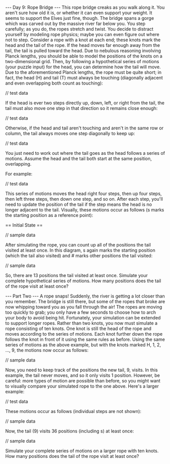 --- Day 9: Rope Bridge ---
This rope bridge creaks as you walk along it. You aren't sure how old it is, or whether it can even support your weight.
It seems to support the Elves just fine, though. The bridge spans a gorge which was carved out by the massive river far below you.
You step carefully; as you do, the ropes stretch and twist. You decide to distract yourself by modeling rope physics; maybe you can even figure out where not to step.
Consider a rope with a knot at each end; these knots mark the head and the tail of the rope. If the head moves far enough away from the tail, the tail is pulled toward the head.
Due to nebulous reasoning involving Planck lengths, you should be able to model the positions of the knots on a two-dimensional grid. Then, by following a hypothetical series of motions (your puzzle input) for the head, you can determine how the tail will move.
Due to the aforementioned Planck lengths, the rope must be quite short; in fact, the head (H) and tail (T) must always be touching (diagonally adjacent and even overlapping both count as touching):

// test data 

If the head is ever two steps directly up, down, left, or right from the tail, the tail must also move one step in that direction so it remains close enough:

// test data

Otherwise, if the head and tail aren't touching and aren't in the same row or column, the tail always moves one step diagonally to keep up:

// test data

You just need to work out where the tail goes as the head follows a series of motions. Assume the head and the tail both start at the same position, overlapping.

For example:

// test data

This series of motions moves the head right four steps, then up four steps, then left three steps, then down one step, and so on. After each step, you'll need to update the position of the tail if the step means the head is no longer adjacent to the tail. Visually, these motions occur as follows (s marks the starting position as a reference point):

== Initial State ==

// sample data

After simulating the rope, you can count up all of the positions the tail visited at least once. In this diagram, s again marks the starting position (which the tail also visited) and # marks other positions the tail visited:

// sample data

So, there are 13 positions the tail visited at least once.
Simulate your complete hypothetical series of motions. How many positions does the tail of the rope visit at least once?

--- Part Two ---
A rope snaps! Suddenly, the river is getting a lot closer than you remember. The bridge is still there, but some of the ropes that broke are now whipping toward you as you fall through the air!
The ropes are moving too quickly to grab; you only have a few seconds to choose how to arch your body to avoid being hit. Fortunately, your simulation can be extended to support longer ropes.
Rather than two knots, you now must simulate a rope consisting of ten knots. One knot is still the head of the rope and moves according to the series of motions. Each knot further down the rope follows the knot in front of it using the same rules as before.
Using the same series of motions as the above example, but with the knots marked H, 1, 2, ..., 9, the motions now occur as follows:

// sample data

Now, you need to keep track of the positions the new tail, 9, visits. In this example, the tail never moves, and so it only visits 1 position. However, be careful: more types of motion are possible than before, so you might want to visually compare your simulated rope to the one above.
Here's a larger example:

// test data 

These motions occur as follows (individual steps are not shown):

// sample data

Now, the tail (9) visits 36 positions (including s) at least once:

// sample data

Simulate your complete series of motions on a larger rope with ten knots. How many positions does the tail of the rope visit at least once?